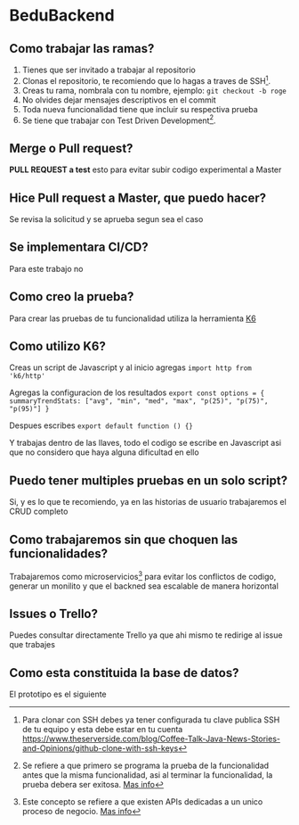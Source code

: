 # BeduBackend

## Como trabajar las ramas?
1. Tienes que ser invitado a trabajar al repositorio
2. Clonas el repositorio, te recomiendo que lo hagas a traves de SSH[^1].
3. Creas tu rama, nombrala con tu nombre, ejemplo: `git checkout -b roge`
4. No olvides dejar mensajes descriptivos en el commit
5. Toda nueva funcionalidad tiene que incluir su respectiva prueba
6. Se tiene que trabajar con Test Driven Development[^2].

## Merge o Pull request?
**PULL REQUEST a test** esto para evitar subir codigo experimental a Master

## Hice Pull request a Master, que puedo hacer?
Se revisa la solicitud y se aprueba segun sea el caso

## Se implementara CI/CD?
Para este trabajo no

## Como creo la prueba?
Para crear las pruebas de tu funcionalidad utiliza la herramienta [K6](https://k6.io/docs/getting-started/installation/) 

## Como utilizo K6?
Creas un script de Javascript y al inicio agregas `import http from 'k6/http'`

Agregas la configuracion de los resultados `export const options = {
summaryTrendStats: ["avg", "min", "med", "max", "p(25)", "p(75)", "p(95)"]
}`

Despues escribes `export default function () {}`

Y trabajas dentro de las llaves, todo el codigo se escribe en Javascript asi que
no considero que haya alguna dificultad en ello

## Puedo tener multiples pruebas en un solo script?
Si, y es lo que te recomiendo, ya en las historias de usuario trabajaremos el CRUD completo

## Como trabajaremos sin que choquen las funcionalidades?
Trabajaremos como microservicios[^3] para evitar los conflictos de codigo, generar un monilito y que el backned sea escalable de manera horizontal

## Issues o Trello?
Puedes consultar directamente Trello ya que ahi mismo te redirige al issue que trabajes

## Como esta constituida la base de datos?
El prototipo es el siguiente

[^1]: Para clonar con SSH debes ya tener configurada tu clave publica SSH de tu equipo y esta debe estar en tu cuenta https://www.theserverside.com/blog/Coffee-Talk-Java-News-Stories-and-Opinions/github-clone-with-ssh-keys

[^2]: Se refiere a que primero se programa la prueba de la funcionalidad antes que la misma funcionalidad, asi al terminar la funcionalidad, la prueba debera ser exitosa. [Mas info](https://www.paradigmadigital.com/dev/tdd-como-metodologia-de-diseno-de-software/)

[^3]: Este concepto se refiere a que existen APIs dedicadas a un unico proceso de negocio. [Mas info](https://microservices.io/)


